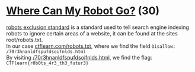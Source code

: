 # [Where Can My Robot Go?](https://ctflearn.com/challenge/107) (30)
[robots exclusion standard](https://en.wikipedia.org/wiki/Robots_exclusion_standard) is a standard used to tell search engine indexing robots to ignore certain areas of a website, it can be found at the sites root/robots.txt. <br/>
In our case [ctflearn.com/robots.txt](https://ctflearn.com/robots.txt), where we find the field `Disallow: /70r3hnanldfspufdsoifnlds.html` <br />
By visiting [/70r3hnanldfspufdsoifnlds.html](https://ctflearn.com/70r3hnanldfspufdsoifnlds.html), we find the flag: `CTFlearn{r0b0ts_4r3_th3_futur3}` <br />
